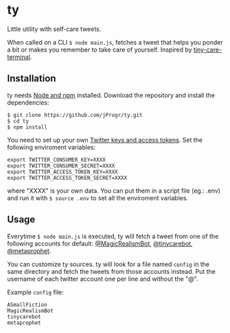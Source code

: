 # ty

Little utility with self-care tweets.

When called on a CLI `$ node main.js`, fetches a tweet that helps you ponder a bit or makes you remember to take care of yourself. Inspired by [tiny-care-terminal](https://github.com/notwaldorf/tiny-care-terminal).

## Installation

ty needs [Node and npm](https://nodejs.org/en/) installed. Download the repository and install the dependencies:

```
$ git clone https://github.com/jProgr/ty.git
$ cd ty
$ npm install
```

You need to set up your own [Twitter keys and access tokens](https://apps.twitter.com/). Set the following enviroment variables:

```
export TWITTER_CONSUMER_KEY=XXXX
export TWITTER_CONSUMER_SECRET=XXXX
export TWITTER_ACCESS_TOKEN_KEY=XXXX
export TWITTER_ACCESS_TOKEN_SECRET=XXXX
```

where "XXXX" is your own data. You can put them in a script file (eg.: .env) and run it with `$ source .env` to set all the enviroment variables.

## Usage

Everytime `$ node main.js` is executed, ty will fetch a tweet from one of the following accounts for default: [@MagicRealismBot](https://twitter.com/MagicRealismBot), [@tinycarebot](https://twitter.com/tinycarebot), [@metaprophet](https://twitter.com/metaprophet).

You can customize ty sources. ty will look for a file named `config` in the same directory and fetch the tweets from those accounts instead. Put the username of each twitter account one per line and without the "@".

Example `config` file:
```
ASmallFiction
MagicRealismBot
tinycarebot
metaprophet
```

